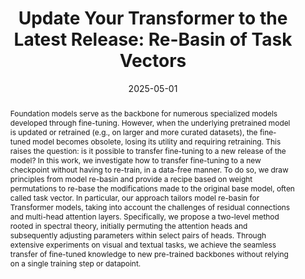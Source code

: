 ---
# Documentation: https://wowchemy.com/docs/managing-content/

title: "Update Your Transformer to the Latest Release: Re-Basin of Task Vectors"
subtitle: ''
summary: ''
authors:
- Filippo Rinaldi
- Giacomo Capitani
- Lorenzo Bonicelli
- Angelo Porrello
- admin
- Federico Bolelli
- Emanuele Rodolà
- Elisa Ficarra
- Simone Calderara 



tags: []
categories: []
date: '2025-05-01'
lastmod: 2025-02-27T:26:44
featured: false
draft: false
publication_short: "ICML 2025"

image:
  caption: ''
  focal_point: 'Center'
  preview_only: false

projects: []
publishDate: '2025-27-02T:26:44'
publication_types:
- '1'
abstract: "Foundation models serve as the backbone for numerous specialized models developed through fine-tuning. However, when the underlying pretrained model is updated or retrained (e.g., on larger and more curated datasets), the fine-tuned model becomes obsolete, losing its utility and requiring retraining. This raises the question: is it possible to transfer fine-tuning to a new release of the model? In this work, we investigate how to transfer fine-tuning to a new checkpoint without having to re-train, in a data-free manner. To do so, we draw principles from model re-basin and provide a recipe based on weight permutations to re-base the modifications made to the original base model, often called task vector. In particular, our approach tailors model re-basin for Transformer models, taking into account the challenges of residual connections and multi-head attention layers. Specifically, we propose a two-level method rooted in spectral theory, initially permuting the attention heads and subsequently adjusting parameters within select pairs of heads. Through extensive experiments on visual and textual tasks, we achieve the seamless transfer of fine-tuned knowledge to new pre-trained backbones without relying on a single training step or datapoint."


publication: '*Proceedings of the 42nd International Conference on Machine Learning*'
---